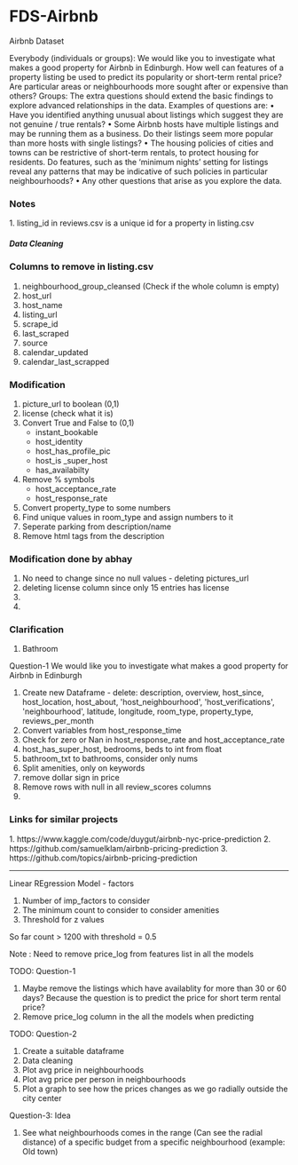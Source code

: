 # FDS-Airbnb
Airbnb Dataset

Everybody (individuals or groups): We would like you to investigate what makes a good property for Airbnb in Edinburgh. How well can features of a property listing be used to predict its popularity or short-term rental price? Are particular areas or neighbourhoods more sought after or expensive than others?
Groups: The extra questions should extend the basic findings to explore advanced relationships in the data. Examples of questions are:
• Have you identified anything unusual about listings which suggest they are not genuine / true rentals?
• Some Airbnb hosts have multiple listings and may be running them as a business. Do their listings seem more popular than more hosts with single listings?
• The housing policies of cities and towns can be restrictive of short-term rentals, to protect housing for residents. Do features, such as the ‘minimum nights’ setting for listings reveal any patterns that may be indicative of such policies in particular neighbourhoods?
• Any other questions that arise as you explore the data.

<h3>Notes</h3>
1. listing_id in reviews.csv is a unique id for a property in listing.csv

<h5>Data Cleaning</h5>
<h3>Columns to remove in listing.csv</h3>
<ol>
<li>neighbourhood_group_cleansed (Check if the whole column is empty)</li>
<li>host_url</li>
<li>host_name</li>
<li>listing_url</li>
<li>scrape_id</li>
<li>last_scraped	</li>
<li>source</li>
<li>calendar_updated</li>
<li>calendar_last_scrapped</li>
</ol>


<h3>Modification</h3>
<ol>
    <li>picture_url to boolean (0,1)</li>
    <li>license (check what it is)</li>
    <li>Convert True and False to (0,1)
        <ul>
    <li>instant_bookable</li>
    <li>host_identity</li>
    <li>host_has_profile_pic</li>
    <li> host_is _super_host</li>
    <li>has_availabilty</li>
        </ul>
    <li>Remove % symbols
        <ul>
            <li>host_acceptance_rate</li>
            <li>host_response_rate</li>
        </ul>
    </li>
    <li>Convert property_type to some numbers</li>
    <li>Find unique values in room_type and assign numbers to it</li>
    <li>Seperate parking from description/name</li>
    <li>Remove html tags from the description</li>
</ol>

<h3>Modification done by abhay</h3>
<ol>
    <li>No need to change since no null values - deleting pictures_url</li>
    <li>deleting license column since only 15 entries has license</li>
    <li></li>
    <li></li>

</ol>

<h3>Clarification</h3>
<ol>
    <li>Bathroom</li>
</ol>

Question-1
We would like you to investigate what makes a good property for Airbnb in Edinburgh

1. Create new Dataframe - delete: description, overview, host_since, host_location, host_about, 'host_neighbourhood', 'host_verifications', 'neighbourhood', latitude, longitude, room_type, property_type, reviews_per_month 
2. Convert variables from host_response_time 
3. Check for zero or Nan in host_response_rate and host_acceptance_rate
4. host_has_super_host, bedrooms, beds to int from float
5. bathroom_txt to bathrooms, consider only nums 
6. Split amenities, only on keywords 
7. remove dollar sign in price
8. Remove rows with null in all review_scores columns
9. 


<h3>Links for similar projects</h3>
1. https://www.kaggle.com/code/duygut/airbnb-nyc-price-prediction
2. https://github.com/samuelklam/airbnb-pricing-prediction
3. https://github.com/topics/airbnb-pricing-prediction




---------------------------------
Linear REgression Model - factors
1. Number of imp_factors to consider
2. The minimum count to consider to consider amenities
3. Threshold for z values


So far count > 1200 with threshold = 0.5

Note : Need to remove price_log from features list in all the models

TODO: Question-1
1. Maybe remove the listings which have availablity for more than 30 or 60 days? Because the question is to predict the price for short term rental price?
2. Remove price_log column in the all the models when predicting 

TODO: Question-2
1. Create a suitable dataframe 
2. Data cleaning
3. Plot avg price in neighbourhoods
4. Plot avg price per person in neighbourhoods
5. Plot a graph to see how the prices changes as we go radially outside the city center

Question-3: Idea
1. See what neighbourhoods comes in the range (Can see the radial distance) of a specific budget from a specific neighbourhood (example: Old town)
